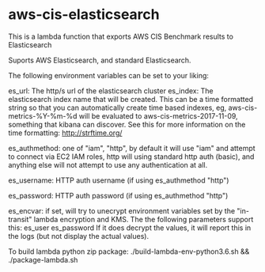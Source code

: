 # aws-cis-elasticsearch
This is a lambda function that exports AWS CIS Benchmark results to Elasticsearch

Suports AWS Elasticsearch, and standard Elasticsearch.

The following environment variables can be set to your liking:

es_url:
The http/s url of the elasticsearch cluster
es_index:
The elasticsearch index name that will be created. This can be a time formatted string so that you can automatically create time based indexes, eg, aws-cis-metrics-%Y-%m-%d will be evaluated to aws-cis-metrics-2017-11-09, something that kibana can discover. See this for more information on the time formatting:
http://strftime.org/

es_authmethod:
one of "iam", "http", by default it will use "iam" and attempt to connect via EC2 IAM roles, http will using standard http auth (basic), and anything else will not attempt to use any authentication at all.

es_username: 
HTTP auth username (if using es_authmethod "http")

es_password:
HTTP auth password (if using es_authmethod "http")

es_encvar:
if set, will try to unecrypt environment variables set by the "in-transit" lambda encryption and KMS.
The the following parameters support this:
es_user
es_password
If it does decrypt the values, it will report this in the logs (but not display the actual values).


To build lambda python zip package:
./build-lambda-env-python3.6.sh && ./package-lambda.sh
